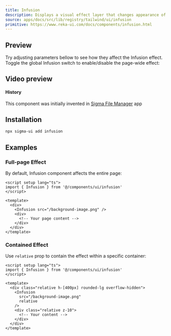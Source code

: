 ```yaml
---
title: Infusion
description: Displays a visual effect layer that changes appearance of all components
source: apps/docs/src/lib/registry/tailwind/ui/infusion
primitive: https://www.reka-ui.com/docs/components/infusion.html
---
```


<script setup>
import InfusionVideoPreview from '../ui/InfusionVideoPreview.vue'
import InfusionInteractivePreview from '../ui/InfusionInteractivePreview.vue'
</script>

## Preview


Try adjusting parameters bellow to see how they affect the Infusion effect. Toggle the global Infusion switch to enable/disable the page-wide effect:

<InfusionInteractivePreview />


## Video preview 

<InfusionVideoPreview />

#### History

This component was initially invented in [Sigma File Manager](https://github.com/aleksey-hoffman/sigma-file-manager) app

## Installation

```bash
npx sigma-ui add infusion
```

## Examples
### Full-page Effect

By default, Infusion component affects the entire page:

```vue
<script setup lang="ts">
import { Infusion } from '@/components/ui/infusion'
</script>

<template>
  <div>
    <Infusion src="/background-image.png" />
    <div>
      <!-- Your page content -->
    </div>
  </div>
</template>
```

### Contained Effect

Use `relative` prop to contain the effect within a specific container:

```vue
<script setup lang="ts">
import { Infusion } from '@/components/ui/infusion'
</script>

<template>
  <div class="relative h-[400px] rounded-lg overflow-hidden">
    <Infusion
      src="/background-image.png"
      relative
    />
    <div class="relative z-10">
      <!-- Your content -->
    </div>
  </div>
</template>
```
